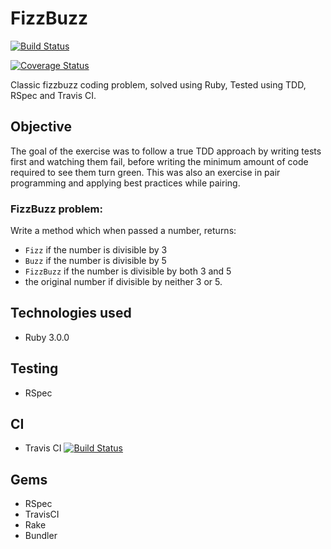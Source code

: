 # FizzBuzz

[![Build Status](https://travis-ci.com/AJ8GH/tdd-fizzbuzz.svg?branch=master)](https://travis-ci.com/AJ8GH/tdd-fizzbuzz)

[![Coverage Status](https://coveralls.io/repos/github/AJ8GH/tdd-fizzbuzz/badge.svg?branch=master)](https://coveralls.io/github/AJ8GH/tdd-fizzbuzz?branch=master)

Classic fizzbuzz coding problem, solved using Ruby, Tested using TDD, RSpec and Travis CI.

## Objective
The goal of the exercise was to follow a true TDD approach by writing tests first and watching them fail, before writing the minimum amount of code required to see them turn green. This was also an exercise in pair programming and applying best practices while pairing.

### FizzBuzz problem:
Write a method which when passed a number, returns:
- `Fizz` if the number is divisible by 3
- `Buzz` if the number is divisible by 5
- `FizzBuzz` if the number is divisible by both 3 and 5
- the original number if divisible by neither 3 or 5.

## Technologies used
- Ruby 3.0.0

## Testing
- RSpec

## CI
- Travis CI [![Build Status](https://travis-ci.com/AJ8GH/tdd-fizzbuzz.svg?branch=master)](https://travis-ci.com/AJ8GH/tdd-fizzbuzz)

## Gems
- RSpec
- TravisCI
- Rake
- Bundler
